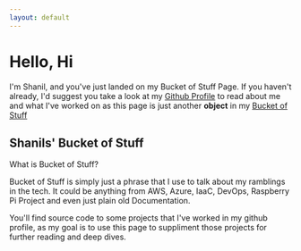 ```yaml
---
layout: default
---
```


# Hello, Hi

I'm Shanil, and you've just landed on my Bucket of Stuff Page. If you haven't already, I'd suggest you take a look at my [Github Profile](https://github.com/shanilhirani) to read about me and what I've worked on as this page is just another **object** in my [Bucket of Stuff](#shanils-bucket-of-stuff)

## Shanils' Bucket of Stuff

What is Bucket of Stuff?

Bucket of Stuff is simply just a phrase that I use to talk about my ramblings in the tech. It could be anything from AWS, Azure, IaaC, DevOps, Raspberry Pi Project and even just plain old Documentation.

You'll find source code to some projects that I've worked in my github profile, as my goal is to use this page to suppliment those projects for further reading and deep dives.
